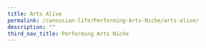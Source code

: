 ```yaml
---
title: Arts Alive
permalink: /canossian-life/Performing-Arts-Niche/arts-alive/
description: ""
third_nav_title: Performing Arts Niche
---
```

